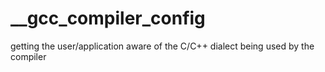 # __gcc_compiler_config
getting the user/application aware of the C/C++ dialect being used by the compiler
